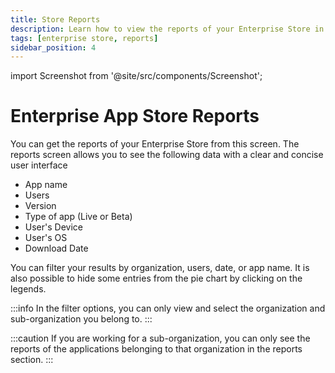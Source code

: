 ```yaml
---
title: Store Reports
description: Learn how to view the reports of your Enterprise Store in Appcircle
tags: [enterprise store, reports]
sidebar_position: 4
---
```


import Screenshot from '@site/src/components/Screenshot';

# Enterprise App Store Reports

You can get the reports of your Enterprise Store from this screen. The reports screen allows you to see the following data with a clear and concise user interface

- App name
- Users
- Version
- Type of app (Live or Beta)
- User's Device
- User's OS
- Download Date

You can filter your results by organization, users, date, or app name. It is also possible to hide some entries from the pie chart by clicking on the legends.

:::info
In the filter options, you can only view and select the organization and sub-organization you belong to.
:::

:::caution
If you are working for a sub-organization, you can only see the reports of the applications belonging to that organization in the reports section.
:::

<Screenshot url='https://cdn.appcircle.io/docs/assets/entstore-reports-new.png' />
